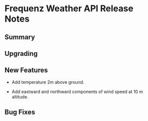 # Frequenz Weather API Release Notes

## Summary

<!-- Here goes a general summary of what this release is about -->

## Upgrading

<!-- Here goes notes on how to upgrade from previous versions, including deprecations and what they should be replaced with -->

## New Features

<!-- Here goes the main new features and examples or instructions on how to use them -->

- Add temperature 2m above ground.

- Add eastward and northward components of wind speed at 10 m altitude.

## Bug Fixes

<!-- Here goes notable bug fixes that are worth a special mention or explanation -->
